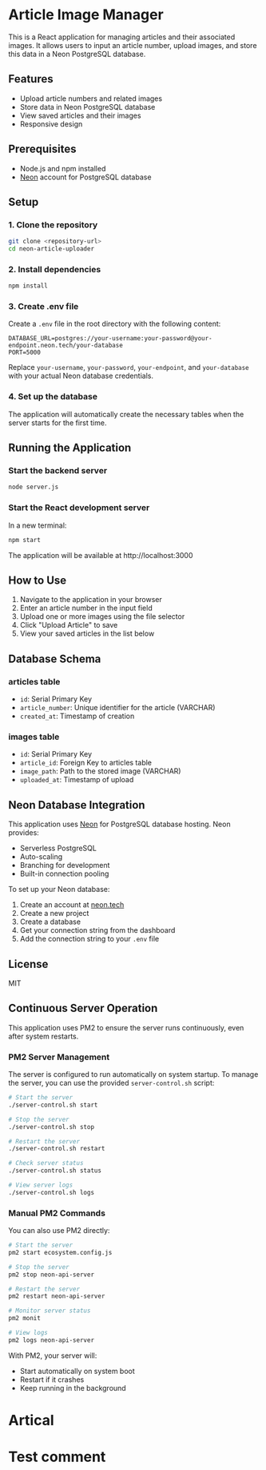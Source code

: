 # Article Image Manager

This is a React application for managing articles and their associated images. It allows users to input an article number, upload images, and store this data in a Neon PostgreSQL database.

## Features

- Upload article numbers and related images
- Store data in Neon PostgreSQL database
- View saved articles and their images
- Responsive design

## Prerequisites

- Node.js and npm installed
- [Neon](https://neon.tech) account for PostgreSQL database

## Setup

### 1. Clone the repository

```bash
git clone <repository-url>
cd neon-article-uploader
```

### 2. Install dependencies

```bash
npm install
```

### 3. Create .env file

Create a `.env` file in the root directory with the following content:

```
DATABASE_URL=postgres://your-username:your-password@your-endpoint.neon.tech/your-database
PORT=5000
```

Replace `your-username`, `your-password`, `your-endpoint`, and `your-database` with your actual Neon database credentials.

### 4. Set up the database

The application will automatically create the necessary tables when the server starts for the first time.

## Running the Application

### Start the backend server

```bash
node server.js
```

### Start the React development server

In a new terminal:

```bash
npm start
```

The application will be available at http://localhost:3000

## How to Use

1. Navigate to the application in your browser
2. Enter an article number in the input field
3. Upload one or more images using the file selector
4. Click "Upload Article" to save
5. View your saved articles in the list below

## Database Schema

### articles table

- `id`: Serial Primary Key
- `article_number`: Unique identifier for the article (VARCHAR)
- `created_at`: Timestamp of creation

### images table

- `id`: Serial Primary Key
- `article_id`: Foreign Key to articles table
- `image_path`: Path to the stored image (VARCHAR)
- `uploaded_at`: Timestamp of upload

## Neon Database Integration

This application uses [Neon](https://neon.tech) for PostgreSQL database hosting. Neon provides:

- Serverless PostgreSQL
- Auto-scaling
- Branching for development
- Built-in connection pooling

To set up your Neon database:
1. Create an account at [neon.tech](https://neon.tech)
2. Create a new project
3. Create a database
4. Get your connection string from the dashboard
5. Add the connection string to your `.env` file

## License

MIT

## Continuous Server Operation

This application uses PM2 to ensure the server runs continuously, even after system restarts.

### PM2 Server Management

The server is configured to run automatically on system startup. To manage the server, you can use the provided `server-control.sh` script:

```bash
# Start the server
./server-control.sh start

# Stop the server
./server-control.sh stop

# Restart the server
./server-control.sh restart

# Check server status
./server-control.sh status

# View server logs
./server-control.sh logs
```

### Manual PM2 Commands

You can also use PM2 directly:

```bash
# Start the server
pm2 start ecosystem.config.js

# Stop the server
pm2 stop neon-api-server

# Restart the server
pm2 restart neon-api-server

# Monitor server status
pm2 monit

# View logs
pm2 logs neon-api-server
```

With PM2, your server will:
- Start automatically on system boot
- Restart if it crashes
- Keep running in the background

# Artical
# Test comment
